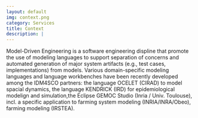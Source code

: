 ```yaml
---
layout: default
img: context.png
category: Services
title: Context
description: |
---
```

Model-Driven Engineering is a software engineering displine that promote the use of modeling languages to support separation of concerns and automated generation of major system artifacts (e.g., test cases, implementations) from models. Various domain-specific modeling languages and language workbenches have been recently developed among the IDM4SCO partners: the language OCELET (CIRAD) to model spacial dynamics, the language KENDRICK (IRD) for epidemiological modelign and simulation,the Eclipse GEMOC Studio (Inria / Univ. Toulouse), incl. a specific application to farming system modeling (INRIA/INRA/Obeo), farming modeling (IRSTEA).
